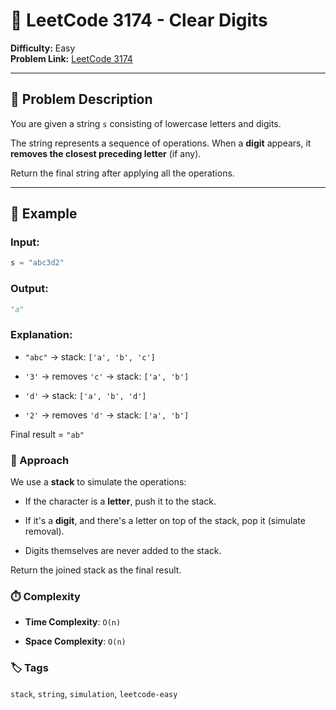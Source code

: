 # 🔡 LeetCode 3174 - Clear Digits

**Difficulty:** Easy  
**Problem Link:** [LeetCode 3174](https://leetcode.com/problems/clear-digits)

---

## 📘 Problem Description

You are given a string `s` consisting of lowercase letters and digits.

The string represents a sequence of operations. When a **digit** appears, it **removes the closest preceding letter** (if any).

Return the final string after applying all the operations.

---

## 🧪 Example

### Input:
```python
s = "abc3d2"
```

### Output:
```python
"a"
```

### Explanation:

- `"abc"` → stack: `['a', 'b', 'c']`

- `'3'` → removes `'c'` → stack: `['a', 'b']`

- `'d'` → stack: `['a', 'b', 'd']`

- `'2'` → removes `'d'` → stack: `['a', 'b']`

Final result = `"ab"`

### 🚀 Approach

We use a **stack** to simulate the operations:

- If the character is a **letter**, push it to the stack.

- If it's a **digit**, and there's a letter on top of the stack, pop it (simulate removal).

- Digits themselves are never added to the stack.

Return the joined stack as the final result.

### ⏱️ Complexity

- **Time Complexity**: `O(n)`

- **Space Complexity**: `O(n)`

### 🏷️ Tags
`stack`, `string`, `simulation`, `leetcode-easy`
